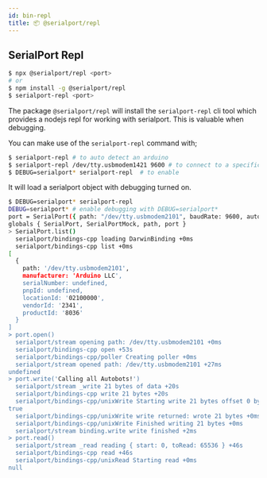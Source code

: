 ```yaml
---
id: bin-repl
title: 📦 @serialport/repl
---
```


## SerialPort Repl

```bash
$ npx @serialport/repl <port>
# or
$ npm install -g @serialport/repl
$ serialport-repl <port>
```

The package `@serialport/repl` will install the `serialport-repl` cli tool which provides a nodejs repl for working with serialport. This is valuable when debugging.

You can make use of the `serialport-repl` command with;

```bash
$ serialport-repl # to auto detect an arduino
$ serialport-repl /dev/tty.usbmodem1421 9600 # to connect to a specific port and baud rate
$ DEBUG=serialport* serialport-repl  # to enable
```

It will load a serialport object with debugging turned on.

```bash
$ DEBUG=serialport* serialport-repl
DEBUG=serialport* # enable debugging with DEBUG=serialport*
port = SerialPort({ path: "/dev/tty.usbmodem2101", baudRate: 9600, autoOpen: false })
globals { SerialPort, SerialPortMock, path, port }
> SerialPort.list()
  serialport/bindings-cpp loading DarwinBinding +0ms
  serialport/bindings-cpp list +0ms
[
  {
    path: '/dev/tty.usbmodem2101',
    manufacturer: 'Arduino LLC',
    serialNumber: undefined,
    pnpId: undefined,
    locationId: '02100000',
    vendorId: '2341',
    productId: '8036'
  }
]
> port.open()
  serialport/stream opening path: /dev/tty.usbmodem2101 +0ms
  serialport/bindings-cpp open +53s
  serialport/bindings-cpp/poller Creating poller +0ms
  serialport/stream opened path: /dev/tty.usbmodem2101 +27ms
undefined
> port.write('Calling all Autobots!')
  serialport/stream _write 21 bytes of data +20s
  serialport/bindings-cpp write 21 bytes +20s
  serialport/bindings-cpp/unixWrite Starting write 21 bytes offset 0 bytesToWrite 21 +0ms
true
  serialport/bindings-cpp/unixWrite write returned: wrote 21 bytes +0ms
  serialport/bindings-cpp/unixWrite Finished writing 21 bytes +0ms
  serialport/stream binding.write write finished +2ms
> port.read()
  serialport/stream _read reading { start: 0, toRead: 65536 } +46s
  serialport/bindings-cpp read +46s
  serialport/bindings-cpp/unixRead Starting read +0ms
null
```
